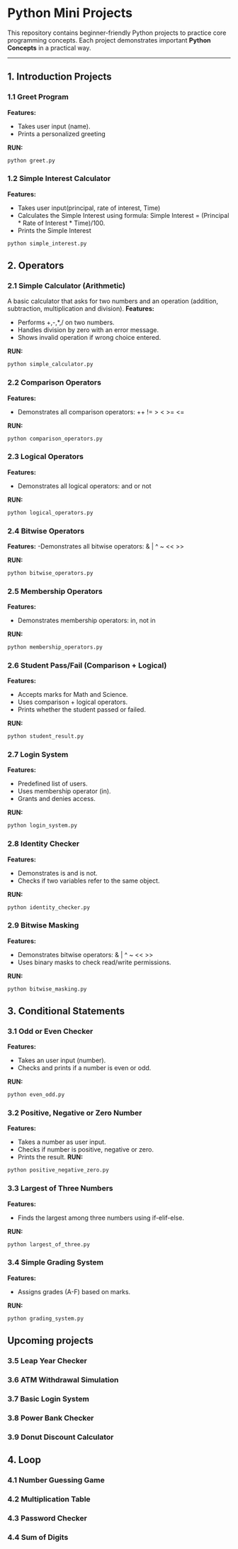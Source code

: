 # Python Mini Projects


This repository contains beginner-friendly Python projects to practice core programming concepts.
Each project demonstrates important **Python Concepts** in a practical way. 

---


## 1. Introduction Projects


### 1.1 Greet Program
**Features:**
- Takes user input (name).
- Prints a personalized greeting

**RUN:**
```bash
python greet.py
```

### 1.2 Simple Interest Calculator

**Features:**
- Takes user input(principal, rate of interest, Time)
- Calculates the Simple Interest using formula: Simple Interest = (Principal * Rate of Interest * Time)/100.
- Prints the Simple Interest

```bash
python simple_interest.py
```

## 2. Operators 

### 2.1 Simple Calculator (Arithmetic)
A basic calculator that asks for two numbers and an operation (addition, subtraction, multiplication and division).
**Features:**
- Performs +,-,*,/ on two numbers.
- Handles division by zero with an error message.
- Shows invalid operation if wrong choice entered.

**RUN:**
```bash
python simple_calculator.py
```

### 2.2 Comparison Operators
**Features:**
- Demonstrates all comparison operators: ++ != > < >= <=

**RUN:**
```bash
python comparison_operators.py
```
### 2.3 Logical Operators
**Features:**
- Demonstrates all logical operators: and or not

**RUN:**
```bash
python logical_operators.py
```
### 2.4 Bitwise Operators
**Features:**
-Demonstrates all bitwise operators: & | ^ ~ << >>

**RUN:**
```bash
python bitwise_operators.py
```

### 2.5 Membership Operators
**Features:**
- Demonstrates membership operators: in, not in

**RUN:**
```bash
python membership_operators.py
```

### 2.6 Student Pass/Fail (Comparison + Logical)

**Features:**
- Accepts marks for Math and Science.
- Uses comparison + logical operators.
- Prints whether the student passed or failed.

**RUN:**
```bash
python student_result.py
```

### 2.7 Login System
**Features:**
- Predefined list of users.
- Uses membership operator (in).
- Grants and denies access.

**RUN:**
```bash
python login_system.py
```

### 2.8 Identity Checker
**Features:**
- Demonstrates is and is not.
- Checks if two variables refer to the same object.

**RUN:**
```bash
python identity_checker.py
```

### 2.9 Bitwise Masking
**Features:**
- Demonstrates bitwise operators: & | ^ ~ << >>
- Uses binary masks to check read/write permissions.

**RUN:**
```bash
python bitwise_masking.py
```


## 3. Conditional Statements

### 3.1 Odd or Even Checker
**Features:**
- Takes an user input (number).
- Checks and prints if a number is even or odd.

**RUN:**
```bash
python even_odd.py
```

### 3.2 Positive, Negative or Zero Number
**Features:**
- Takes a number as user input.
- Checks if number is positive, negative or zero.
- Prints the result.
**RUN:**
```bash
python positive_negative_zero.py
```

### 3.3 Largest of Three Numbers
**Features:**
- Finds the largest among three numbers using if-elif-else.

**RUN:**
```bash
python largest_of_three.py
```


### 3.4 Simple Grading System
**Features:**
- Assigns grades (A-F) based on marks.

**RUN:**
```bash
python grading_system.py
```

## Upcoming projects
### 3.5 Leap Year Checker
### 3.6 ATM Withdrawal Simulation
### 3.7 Basic Login System
### 3.8 Power Bank Checker
### 3.9 Donut Discount Calculator

## 4. Loop

### 4.1 Number Guessing Game
### 4.2 Multiplication Table
### 4.3 Password Checker
### 4.4 Sum of Digits








